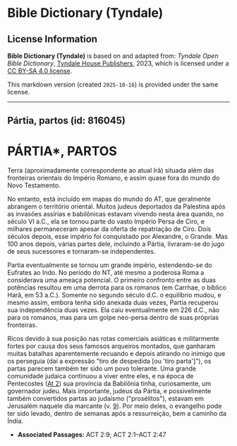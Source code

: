 # Bible Dictionary (Tyndale)

## License Information

**Bible Dictionary (Tyndale)** is based on and adapted from: _Tyndale Open Bible Dictionary_, [Tyndale House Publishers](https://tyndaleopenresources.com/), 2023, which is licensed under a [CC BY-SA 4.0 license](https://creativecommons.org/licenses/by-sa/4.0/legalcode.en).

This markdown version (created `2025-10-16`) is provided under the same license.



--------------------------------

## Pártia, partos (id: 816045)

PÁRTIA\*, PARTOS
================

Terra (aproximadamente correspondente ao atual Irã) situada além das fronteiras orientais do Império Romano, e assim quase fora do mundo do Novo Testamento.

No entanto, está incluído em mapas do mundo do AT, que geralmente abrangem o território oriental. Muitos judeus deportados da Palestina após as invasões assírias e babilônicas estavam vivendo nesta área quando, no século VI a.C., ela se tornou parte do vasto Império Persa de Ciro, e milhares permaneceram apesar da oferta de repatriação de Ciro. Dois séculos depois, esse império foi conquistado por Alexandre, o Grande. Mas 100 anos depois, várias partes dele, incluindo a Pártia, livraram\-se do jugo de seus sucessores e tornaram\-se independentes.

Partia eventualmente se tornou um grande império, estendendo\-se do Eufrates ao Indo. No período do NT, até mesmo a poderosa Roma a considerava uma ameaça potencial. O primeiro confronto entre as duas potências resultou em uma derrota para os romanos (em Carrhae, o bíblico Harã, em 53 a.C.). Somente no segundo século d.C. o equilíbrio mudou, e mesmo assim, embora tenha sido anexada duas vezes, Partia recuperou sua independência duas vezes. Ela caiu eventualmente em 226 d.C., não para os romanos, mas para um golpe neo\-persa dentro de suas próprias fronteiras.

Ricos devido à sua posição nas rotas comerciais asiáticas e militarmente fortes por causa dos seus famosos arqueiros montados, que ganharam muitas batalhas aparentemente recuando e depois atirando no inimigo que os perseguia (daí a expressão "tiro de despedida \[ou 'tiro parta']"), os partas parecem também ter sido um povo tolerante. Uma grande comunidade judaica continuou a viver entre eles, e na época de Pentecostes ([At 2](https://ref.ly/Acts2:1-Acts2:47)) sua província da Babilônia tinha, curiosamente, um governador judeu. Mais importante, judeus da Pártia, e possivelmente também convertidos partas ao judaísmo ("prosélitos"), estavam em Jerusalém naquele dia marcante (v. [9](https://ref.ly/Acts2:9)). Por meio deles, o evangelho pode ter sido levado, dentro de semanas após a ressurreição, bem a caminho da Índia.

* **Associated Passages:** ACT 2:9; ACT 2:1–ACT 2:47

